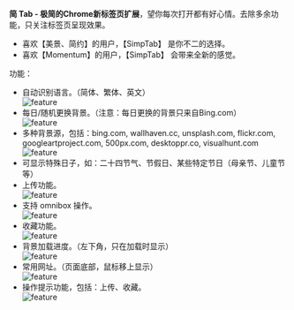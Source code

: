 **简 Tab - 极简的Chrome新标签页扩展**，望你每次打开都有好心情。去除多余功能，只关注标签页呈现效果。

- 喜欢【美景、简约】的用户，【SimpTab】 是你不二的选择。
- 喜欢【Momentum】的用户，【SimpTab】 会带来全新的感觉。

功能：
- 自动识别语言。（简体、繁体、英文）  
  ![feature](http://i.imgur.com/nbw5Ycg.png)
- 每日/随机更换背景。（注意：每日更换的背景只来自Bing.com）  
  ![feature](http://i.imgur.com/JnwGMjw.png)
- 多种背景源，包括：bing.com, wallhaven.cc, unsplash.com, flickr.com, googleartproject.com, 500px.com, desktoppr.co, visualhunt.com  
  ![feature](http://i.imgur.com/G2TNahV.png)
- 可显示特殊日子，如：二十四节气、节假日、某些特定节日（母亲节、儿童节等）  
- 上传功能。  
  ![feature](http://i.imgur.com/3xZew89.png)
- 支持 omnibox 操作。  
  ![feature](http://i.imgur.com/IAw6PDb.png)
- 收藏功能。  
  ![feature](http://i.imgur.com/4xirs2N.png)
- 背景加载进度。（左下角，只在加载时显示）  
  ![feature](http://i.imgur.com/GbXCspl.png)
- 常用网址。（页面底部，鼠标移上显示）  
  ![feature](http://i.imgur.com/LMxP6kF.png)
- 操作提示功能，包括：上传、收藏。  
  ![feature](http://i.imgur.com/TMMXFoT.png)